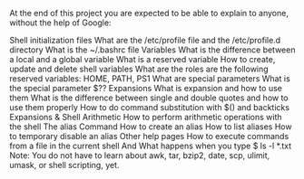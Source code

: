 At the end of this project you are expected to be able to explain to anyone, without the help of Google:

Shell initialization files
What are the /etc/profile file and the /etc/profile.d directory
What is the ~/.bashrc file
Variables
What is the difference between a local and a global variable
What is a reserved variable
How to create, update and delete shell variables
What are the roles are the following reserved variables: HOME, PATH, PS1
What are special parameters
What is the special parameter $??
Expansions
What is expansion and how to use them
What is the difference between single and double quotes and how to use them properly
How to do command substitution with $() and backticks
Expansions & Shell Arithmetic
How to perform arithmetic operations with the shell
The alias Command
How to create an alias
How to list aliases
How to temporary disable an alias
Other help pages
How to execute commands from a file in the current shell
And
What happens when you type $ ls -l *.txt
Note: You do not have to learn about awk, tar, bzip2, date, scp, ulimit, umask, or shell scripting, yet.